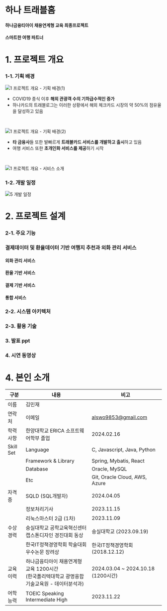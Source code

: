 # 하나 트래블홈

#### 하나금융티아이 채용연계형 교육 최종프로젝트

#### 스마트한 여행 파트너

# 1. 프로젝트 개요
### 1-1. 기획 배경

![1  프로젝트 개요 - 기획 배경(1)](https://github.com/user-attachments/assets/7247fb2e-b097-4a09-af04-ec8892b524f1)

- COVID19 종식 이후 **해외 관광객 수의 기하급수적인 증가**
- 하나카드의 트래블로그는 이러한 상황에서 해외 체크카드 시장의 약 50%의 점유율을 달성하고 있음

<br>


![1  프로젝트 개요 - 기획 배경(2)](https://github.com/user-attachments/assets/c56f4585-4295-4402-8ae4-233973dded8b)

- **타 금융사**들 또한 발빠르게 **트래블카드 서비스를 개발하고 출시**하고 있음
- 여행 서비스 또한 **초개인화 서비스를 제공**하기 시작


<br>

![1  프로젝트 개요 - 서비스 소개](https://github.com/user-attachments/assets/b7805a06-173f-4313-89e1-d206210caf29)

### 1-2. 개발 일정

![5  개발 일정](https://github.com/user-attachments/assets/5858d161-7659-446a-b81c-6f7cb7005811)


# 2. 프로젝트 설계

### 2-1. 주요 기능

### 결제데이터 및 환율데이터 기반 여행지 추천과 외화 관리 서비스

#### 외화 관리 서비스

#### 환율 기반 서비스

#### 결제 기반 서비스

#### 통합 서비스

### 2-2. 시스템 아키텍처

### 2-3. 활용 기술

### 3. 발표 ppt

### 4. 시연 동영상

# 4. 본인 소개

| 구분      | 내용                                                                                             | 비고                               |
| --------- | ------------------------------------------------------------------------------------------------ | ---------------------------------- |
| 이름      | 김민재                                                                                           |                                    |
| 연락처    | 이메일                                                                                           | alswo9853@gmail.com                |
| 학력 사항 | 한양대학교 ERICA 소프트웨어학부 졸업                                                             | 2024.02.16                         |
| Skill Set | Language                                                                                         | C, Javascript, Java, Python        |
|           | Framework & Library                                                                              | Spring, Mybatis, React             |
|           | Database                                                                                         | Oracle, MySQL                      |
|           | Etc                                                                                              | Git, Oracle Cloud, AWS, Azure      |
| 자격증    | SQLD (SQL개발자)                                                                                 | 2024.04.05                         |
|           | 정보처리기사                                                                                     | 2023.11.15                         |
|           | 리눅스마스터 2급 (1차)                                                                           | 2023.11.09                         |
| 수상경력  | 숭실대학교 공학교육혁신센터 캡스톤디자인 경진대회 동상                                           | 숭실대학교 (2023.09.19)            |
|           | 한국IT정책경영학회 학술대회 우수논문 장려상                                                      | 한국IT정책경영학회 (2018.12.12)    |
| 교육이력  | 하나금융티아이 채용연계형 교육 1200시간<br/>(한국폴리텍대학교 광명융합기술교육원 - 데이터분석과) | 2024.03.04 ~ 2024.10.18 (1200시간) |
| 어학능력  | TOEIC Speaking Intermediate High                                                                 | 2023.11.22                         |
